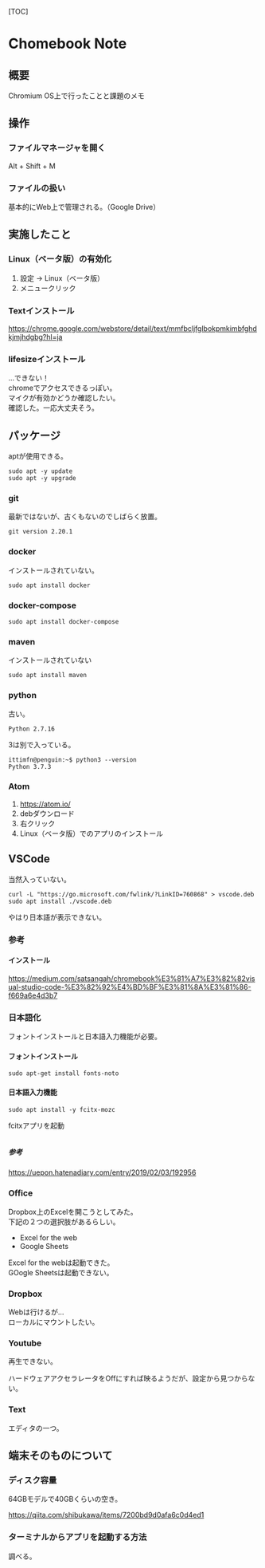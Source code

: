 [TOC]

# Chomebook Note

## 概要

Chromium OS上で行ったことと課題のメモ

## 操作

### ファイルマネージャを開く

Alt + Shift + M

### ファイルの扱い

基本的にWeb上で管理される。（Google Drive）

## 実施したこと

### Linux（ベータ版）の有効化

1. 設定 → Linux（ベータ版）
2. メニュークリック

### Textインストール

https://chrome.google.com/webstore/detail/text/mmfbcljfglbokpmkimbfghdkjmjhdgbg?hl=ja

### lifesizeインストール

…できない！  
chromeでアクセスできるっぽい。  
マイクが有効かどうか確認したい。  
確認した。一応大丈夫そう。

## パッケージ

aptが使用できる。

```
sudo apt -y update
sudo apt -y upgrade
```

### git

最新ではないが、古くもないのでしばらく放置。

```
git version 2.20.1
```

### docker
インストールされていない。

```
sudo apt install docker
```

### docker-compose

```
sudo apt install docker-compose
```

### maven

インストールされていない

```
sudo apt install maven
``` 

### python 

古い。
```
Python 2.7.16
```

3は別で入っている。
```
ittimfn@penguin:~$ python3 --version
Python 3.7.3
```

### Atom

1. https://atom.io/
2. debダウンロード
3. 右クリック
4. Linux（ベータ版）でのアプリのインストール


## VSCode

当然入っていない。

```
curl -L "https://go.microsoft.com/fwlink/?LinkID=760868" > vscode.deb
sudo apt install ./vscode.deb
```

やはり日本語が表示できない。

### 参考
#### インストール
https://medium.com/satsangah/chromebook%E3%81%A7%E3%82%82visual-studio-code-%E3%82%92%E4%BD%BF%E3%81%8A%E3%81%86-f669a6e4d3b7

### 日本語化
フォントインストールと日本語入力機能が必要。

#### フォントインストール
```
sudo apt-get install fonts-noto
```

#### 日本語入力機能

```
sudo apt install -y fcitx-mozc
```

fcitxアプリを起動

```

```

##### 参考
https://uepon.hatenadiary.com/entry/2019/02/03/192956

### Office

Dropbox上のExcelを開こうとしてみた。  
下記の２つの選択肢があるらしい。

- Excel for the web
- Google Sheets

Excel for the webは起動できた。  
GOogle Sheetsは起動できない。

### Dropbox

Webは行けるが…  
ローカルにマウントしたい。

### Youtube

再生できない。

ハードウェアアクセラレータをOffにすれば映るようだが、設定から見つからない。

### Text

エディタの一つ。

## 端末そのものについて

### ディスク容量

64GBモデルで40GBくらいの空き。

https://qiita.com/shibukawa/items/7200bd9d0afa6c0d4ed1

### ターミナルからアプリを起動する方法

調べる。